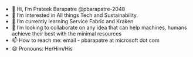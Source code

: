 - 👋 Hi, I’m Prateek Barapatre @pbarapatre-2048
- 👀 I’m interested in All things Tech and Sustainability.
- 🌱 I’m currently learning Service Fabric and Kraken
- 💞️ I’m looking to collaborate on any idea that can help machines, humans achieve their best with the minimal resources
- 📫 How to reach me: email - pbarapatre at microsoft dot com
- 😄 Pronouns: He/Him/His
<!---
pbarapatre-2048/pbarapatre-2048 is a ✨ special ✨ repository because its `README.md` (this file) appears on your GitHub profile.
You can click the Preview link to take a look at your changes.
--->
